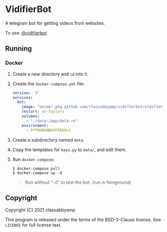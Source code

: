 # VidifierBot

A telegram bot for getting videos from websites.

To use: [@vidifierbot](https://t.me/vidifierbot)

## Running

### Docker

1. Create a new directory and `cd` into it.

2. Create the `docker-compose.yml` file:

    ```yaml
    version: '3'
    services:
      bot:
        image: "docker.pkg.github.com/classabbyamp/vidifierbot/vidifierbot:latest"
        restart: on-failure
        volumes:
          - "./data:/app/data:rw"
        environment:
          - PYTHONUNBUFFERED=1
    ```

3. Create a subdirectory named `data`.

4. Copy the templates for `keys.py` to `data/`, and edit them.

5. Run `docker-compose`:

    ```none
    $ docker-compose pull
    $ docker-compose up -d
    ```

    > Run without "-d" to test the bot. (run in foreground)

## Copyright

Copyright (C) 2021 classabbyamp

This program is released under the terms of the BSD-3-Clause license.
See `LICENSE` for full license text.

